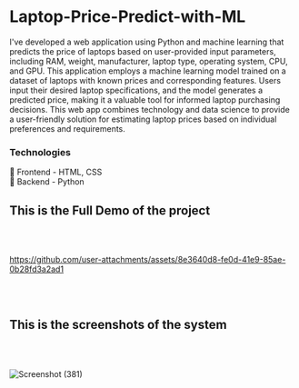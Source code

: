 # Laptop-Price-Predict-with-ML

I've developed a web application using Python and machine learning that predicts the price of laptops based on user-provided input parameters, including RAM, weight, manufacturer, laptop type, operating system, CPU, and GPU. This application employs a machine learning model trained on a dataset of laptops with known prices and corresponding features. Users input their desired laptop specifications, and the model generates a predicted price, making it a valuable tool for informed laptop purchasing decisions. This web app combines technology and data science to provide a user-friendly solution for estimating laptop prices based on individual preferences and requirements.

<h3>Technologies</h3>
🔹 Frontend - HTML, CSS <br>
🔹 Backend - Python

<h2>This is the Full Demo of the project</h2><br><br>



https://github.com/user-attachments/assets/8e3640d8-fe0d-41e9-85ae-0b28fd3a2ad1



<br><br>
<h2>This is the screenshots of the system</h2><br><br>

![Screenshot (381)](https://github.com/kusha2000/Laptop-Price-Predict-with-ML/assets/127003267/e57accfb-63db-4a0e-a99a-93bbcaa565f0)
